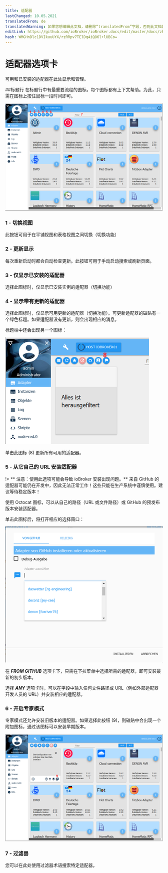 ```yaml
---
title: 适配器
lastChanged: 10.05.2021
translatedFrom: de
translatedWarning: 如果您想编辑此文档，请删除“translatedFrom”字段，否则此文档将再次自动翻译
editLink: https://github.com/ioBroker/ioBroker.docs/edit/master/docs/zh-cn/admin/adapter.md
hash: WMGHnDlc1DVIkuuUYX/rzRRpv7TElDq4iQ86l+lUBCo=
---
```

# 适配器选项卡
可用和已安装的适配器在此处显示和管理。

##标题行
在标题行中有最重要流程的图标。每个图标都有上下文帮助。为此，只需在图标上按住鼠标一段时间即可。

![管理选项卡](../../de/admin/media/ADMIN_Adapter_Kachel_numbers.png)

### 1 - 切换视图
此按钮可用于在平铺视图和表格视图之间切换（切换功能）

### 2 - 更新显示
每次重新启动时都会自动检查更新。此按钮可用于手动启动搜索或刷新页面。

### 3 - 仅显示已安装的适配器
选择此图标时，仅显示已安装实例的适配器（切换功能）

### 4 - 显示带有更新的适配器
选择此图标时，仅显示可用更新的适配器（切换功能）。可更新适配器的磁贴有一个绿色标题。如果适配器没有更新，则会出现相应的消息。

标题栏中还会出现另一个图标：

![管理选项卡](../../de/admin/media/ADMIN_Adapter_Kachel_upgradeable.png)

单击此图标 (8) 更新所有可用的适配器。

### 5 - 从它自己的 URL 安装适配器
!> ** 注意：使用此选项可能会导致 ioBroker 安装出现问题。** 来自 GitHub 的适配器可能仍在开发中，因此无法正常工作！这些只能在生产系统中谨慎使用。建议等待稳定版本！

使用 Octocat 图标，可以从自己的路径（URL 或文件路径）或 GitHub 的预发布版本安装适配器。

单击此图标后，将打开相应的选择窗口：

![安装 GitHub](../../de/admin/media/ADMIN_Adapter_GitHub.png)

在 ***FROM GITHUB*** 选项卡下，只需在下拉菜单中选择所需的适配器，即可安装最新的初步版本。

选择 ***ANY*** 选项卡时，可以在字段中输入任何文件路径或 URL（例如外部适配器开发人员的 URL）并安装相应的适配器。

### 6 - 开启专家模式
专家模式还允许安装旧版本的适配器。如果选择此按钮 (9)，则磁贴中会出现一个附加图标，通过该图标可以安装早期版本。

![安装其他版本](../../de/admin/media/ADMIN_Adapter_Kachel_versions.png)

### 7 - 过滤器
您可以在此处使用过滤器术语搜索特定适配器。